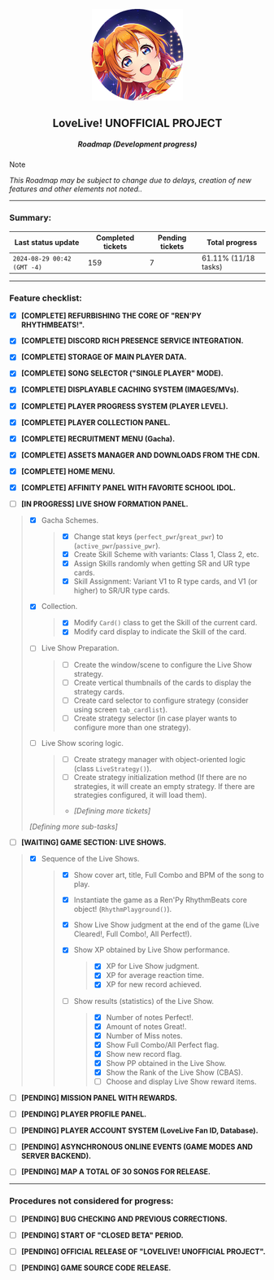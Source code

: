 <p align="center">
  <img width="180" height="180" src="https://github.com/CharlieFuu69/RenPy_RhythmBeats/blob/main/icons/llup_icon.png">
</p>

<h2 align="center"> LoveLive! UNOFFICIAL PROJECT </h2>
<h5 align="center"> Roadmap (Development progress) </h5>

> [!NOTE]
> _This Roadmap may be subject to change due to delays, creation of new features and other elements not noted.._

---

### Summary:

| Last status update             | Completed tickets   | Pending tickets    | Total progress         |
|---|---|---|---|
| `2024-08-29 00:42 (GMT -4)`    | 159                 | 7                  | 61.11% (11/18 tasks)   |

---

### Feature checklist:

- [x] **[COMPLETE] REFURBISHING THE CORE OF "REN'PY RHYTHMBEATS!".**

- [x] **[COMPLETE] DISCORD RICH PRESENCE SERVICE INTEGRATION.**

- [x] **[COMPLETE] STORAGE OF MAIN PLAYER DATA.**

- [x] **[COMPLETE] SONG SELECTOR ("SINGLE PLAYER" MODE).**

- [x] **[COMPLETE] DISPLAYABLE CACHING SYSTEM (IMAGES/MVs).**

- [x] **[COMPLETE] PLAYER PROGRESS SYSTEM (PLAYER LEVEL).**

- [x] **[COMPLETE] PLAYER COLLECTION PANEL.**

- [x] **[COMPLETE] RECRUITMENT MENU (Gacha).**

- [x] **[COMPLETE] ASSETS MANAGER AND DOWNLOADS FROM THE CDN.**

- [x] **[COMPLETE] HOME MENU.**

- [x] **[COMPLETE] AFFINITY PANEL WITH FAVORITE SCHOOL IDOL.**

- [ ] **[IN PROGRESS] LIVE SHOW FORMATION PANEL.**
> - [x] Gacha Schemes.
>   > - [x] Change stat keys (`perfect_pwr`/`great_pwr`) to (`active_pwr`/`passive_pwr`).
>   > - [x] Create Skill Scheme with variants: Class 1, Class 2, etc.
>   > - [x] Assign Skills randomly when getting SR and UR type cards.
>   > - [x] Skill Assignment: Variant V1 to R type cards, and V1 (or higher) to SR/UR type cards.
>
> - [x] Collection.
>   > - [x] Modify `Card()` class to get the Skill of the current card.
>   > - [x] Modify card display to indicate the Skill of the card.
>
> - [ ] Live Show Preparation.
>   > - [ ] Create the window/scene to configure the Live Show strategy.
>   > - [ ] Create vertical thumbnails of the cards to display the strategy cards.
>   > - [ ] Create card selector to configure strategy (consider using screen `tab_cardlist`).
>   > - [ ] Create strategy selector (in case player wants to configure more than one strategy).
>
> - [ ] Live Show scoring logic.
>   > - [ ] Create strategy manager with object-oriented logic (class `LiveStrategy()`).
>   > - [ ] Create strategy initialization method (If there are no strategies, it will create an empty strategy. If there are strategies configured, it will load them).
>   > - _[Defining more tickets]_
>
> _[Defining more sub-tasks]_

- [ ] **[WAITING] GAME SECTION: LIVE SHOWS.**
> - [x] Sequence of the Live Shows.
>   > - [x] Show cover art, title, Full Combo and BPM of the song to play.
>   > - [x] Instantiate the game as a Ren'Py RhythmBeats core object! (`RhythmPlayground()`).
>   > - [x] Show Live Show judgment at the end of the game (Live Cleared!, Full Combo!, All Perfect!).
>   > - [x] Show XP obtained by Live Show performance.
>   >   > - [x] XP for Live Show judgment.
>   >   > - [x] XP for average reaction time.
>   >   > - [x] XP for new record achieved.
>   >
>   > - [ ] Show results (statistics) of the Live Show.
>   >   > - [x] Number of notes Perfect!.
>   >   > - [x] Amount of notes Great!.
>   >   > - [x] Number of Miss notes.
>   >   > - [x] Show Full Combo/All Perfect flag.
>   >   > - [x] Show new record flag.
>   >   > - [x] Show PP obtained in the Live Show.
>   >   > - [x] Show the Rank of the Live Show (CBAS).
>   >   > - [ ] Choose and display Live Show reward items.

- [ ] **[PENDING] MISSION PANEL WITH REWARDS.**

- [ ] **[PENDING] PLAYER PROFILE PANEL.**

- [ ] **[PENDING] PLAYER ACCOUNT SYSTEM (LoveLive Fan ID, Database).**

- [ ] **[PENDING] ASYNCHRONOUS ONLINE EVENTS (GAME MODES AND SERVER BACKEND).**

- [ ] **[PENDING] MAP A TOTAL OF 30 SONGS FOR RELEASE.**

---

### Procedures not considered for progress:

- [ ] **[PENDING] BUG CHECKING AND PREVIOUS CORRECTIONS.**

- [ ] **[PENDING] START OF "CLOSED BETA" PERIOD.**

- [ ] **[PENDING] OFFICIAL RELEASE OF "LOVELIVE! UNOFFICIAL PROJECT".**

- [ ] **[PENDING] GAME SOURCE CODE RELEASE.**
